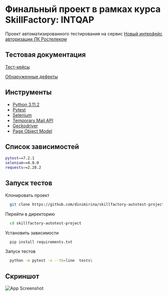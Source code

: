 
# Финальный проект в  рамках курса SkillFactory: INTQAP

Проект автоматизированного тестирования на сервис
[Новый интерфейс авторизации ЛК Ростелеком](https://b2c.passport.rt.ru)


## Тестовая документация

[Тест-кейсы](https://docs.google.com/spreadsheets/d/1EvddgkaWi0hATz2wGO8gTkFOwaQOr9bE0LIiPiFko1E/edit#gid=457798835)

[Обнаруженные дефекты](https://docs.google.com/spreadsheets/d/1EvddgkaWi0hATz2wGO8gTkFOwaQOr9bE0LIiPiFko1E/edit#gid=1771879806)


## Инструменты

 - [Python 3.11.2](https://docs.python.org/3.11/)
 - [Pytest](https://docs.pytest.org/en/7.2.x/)
 - [Selenium](https://selenium-python.readthedocs.io/)
 - [Temporary Mail API](https://apilayer.com/marketplace/temp_mail-api#authentication)
 - [Geckodriver](https://github.com/mozilla/geckodriver)
 - [Page Object Model](https://selenium-python.readthedocs.io/page-objects.html)


## Список зависимостей



```bash
pytest==7.2.1
selenium==4.8.0
requests==2.28.2
```
    
## Запуск тестов

Клонировать проект

```bash
  git clone https://github.com/dinimirina/skillfactory-autotest-project.git
```

Перейти в директорию

```bash
  cd skillfactory-autotest-project
```

Установить зависимости

```bash
  pip install requirements.txt
```

Запуск тестов

```bash
  python -m pytest -v --tb=line  tests\
```


## Скриншот

![App Screenshot](https://i.postimg.cc/FzgZK3RS/image.png)

